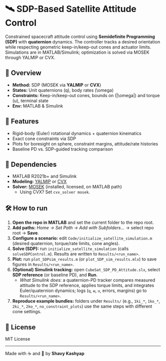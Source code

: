 # 🛰️ SDP-Based Satellite Attitude Control

Constrained spacecraft attitude control using **Semidefinite Programming (SDP)** with **quaternion** dynamics. The controller tracks a desired orientation while respecting geometric keep-in/keep-out cones and actuator limits. Simulations are in MATLAB/Simulink; optimization is solved via MOSEK through YALMIP or CVX.

## 🚀 Overview
- **Method:** SDP (MOSEK via **YALMIP** or **CVX**)
- **States:** Unit quaternions \(q\), body rates \(\omega\)
- **Constraints:** Keep-in/keep-out cones, bounds on \(\|\omega\|\) and torque \(u\), terminal state
- **Env:** MATLAB & Simulink

## 📂 Features
- Rigid-body (Euler) rotational dynamics + quaternion kinematics
- Exact cone constraints via SDP
- Plots for boresight on sphere, constraint margins, attitude/rate histories
- Baseline PD vs. SDP-guided tracking comparison

## 🧮 Dependencies
- MATLAB R2021b+ and Simulink  
- **Modeling:** [YALMIP](https://yalmip.github.io/download/) or [CVX](https://cvxr.com/cvx/download/)  
- **Solver:** [MOSEK](https://www.mosek.com/downloads/) (installed, licensed, on MATLAB path)  
  - Using CVX? Set `cvx_solver mosek`.

## 🛠️ How to run
1. **Open the repo in MATLAB** and set the current folder to the repo root.  
2. **Add paths:** *Home → Set Path → Add with Subfolders…* → select repo root → **Save**.  
3. **Configure a scenario:** edit `Code/initialize_satellite_simulation.m` (desired quaternion, torque/rate limits, cone angles).  
4. **Solve (SDP):** run `initialize_satellite_simulation` (calls `solveSDPControl.m`). Results are written to `Results/<run_name>`.  
5. **Plot:** run `plot_SDPsim_results.m` (or `plot_SDP_sim_results.mlx`) to save figures in `Results/<run_name>`.  
6. **(Optional) Simulink tracking:** open `CubeSat_SDP_PD_Attitude.slx`, select **SDP reference** (or baseline PD), and **Run**.  
   - *What Simulink does:* a quaternion-PD tracker compares measured attitude to the SDP reference, applies torque limits, and integrates Euler/quaternion dynamics; logs (`q`, `ω`, `u`, errors, margins) go to `Results/<run_name>`.  
7. **Reproduce example bundles:** folders under `Results/` (e.g., `1ki_*`, `1ko_*`, `2ki_*`, `2ko_*`, `no_constraint_plots`) use the same steps with different cone settings.

## 📜 License
MIT License

---

Made with ☕ and 🚀 by **Shavy Kashyap**
